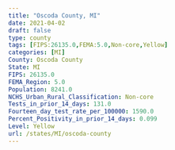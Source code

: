 ```yaml
---
title: "Oscoda County, MI"
date: 2021-04-02
draft: false
type: county
tags: [FIPS:26135.0,FEMA:5.0,Non-core,Yellow]
categories: [MI]
County: Oscoda County
State: MI
FIPS: 26135.0
FEMA_Region: 5.0
Population: 8241.0
NCHS_Urban_Rural_Classification: Non-core
Tests_in_prior_14_days: 131.0
Fourteen_day_test_rate_per_100000: 1590.0
Percent_Positivity_in_prior_14_days: 0.099
Level: Yellow
url: /states/MI/oscoda-county
---
```



